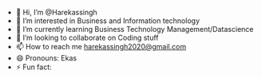 - 👋 Hi, I’m @Harekassingh
- 👀 I’m interested in Business and Information technology
- 🌱 I’m currently learning Business Technology Management/Datascience
- 💞️ I’m looking to collaborate on Coding stuff
- 📫 How to reach me harekassingh2020@gmail.com
- 😄 Pronouns: Ekas
- ⚡ Fun fact: 

<!---
Harekassingh/Harekassingh is a ✨ special ✨ repository because its `README.md` (this file) appears on your GitHub profile.
You can click the Preview link to take a look at your changes.
--->
